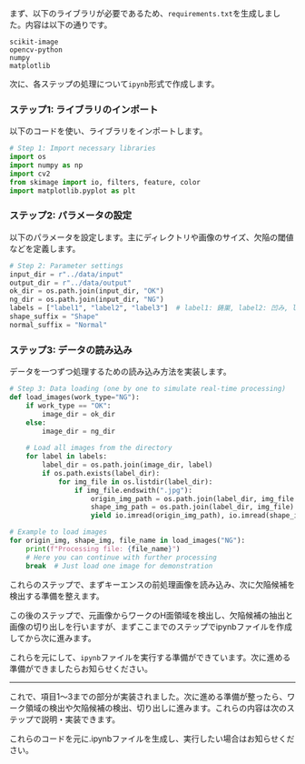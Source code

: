 まず、以下のライブラリが必要であるため、`requirements.txt`を生成しました。内容は以下の通りです。

```
scikit-image
opencv-python
numpy
matplotlib
```

次に、各ステップの処理について`ipynb`形式で作成します。

### ステップ1: ライブラリのインポート
以下のコードを使い、ライブラリをインポートします。

```python
# Step 1: Import necessary libraries
import os
import numpy as np
import cv2
from skimage import io, filters, feature, color
import matplotlib.pyplot as plt
```

### ステップ2: パラメータの設定
以下のパラメータを設定します。主にディレクトリや画像のサイズ、欠陥の閾値などを定義します。

```python
# Step 2: Parameter settings
input_dir = r"../data/input"
output_dir = r"../data/output"
ok_dir = os.path.join(input_dir, "OK")
ng_dir = os.path.join(input_dir, "NG")
labels = ["label1", "label2", "label3"]  # label1: 鋳巣, label2: 凹み, label3: 亀裂
shape_suffix = "Shape"
normal_suffix = "Normal"
```

### ステップ3: データの読み込み
データを一つずつ処理するための読み込み方法を実装します。

```python
# Step 3: Data loading (one by one to simulate real-time processing)
def load_images(work_type="NG"):
    if work_type == "OK":
        image_dir = ok_dir
    else:
        image_dir = ng_dir
    
    # Load all images from the directory
    for label in labels:
        label_dir = os.path.join(image_dir, label)
        if os.path.exists(label_dir):
            for img_file in os.listdir(label_dir):
                if img_file.endswith(".jpg"):
                    origin_img_path = os.path.join(label_dir, img_file.replace(shape_suffix, normal_suffix))
                    shape_img_path = os.path.join(label_dir, img_file)
                    yield io.imread(origin_img_path), io.imread(shape_img_path), img_file

# Example to load images
for origin_img, shape_img, file_name in load_images("NG"):
    print(f"Processing file: {file_name}")
    # Here you can continue with further processing
    break  # Just load one image for demonstration
```

これらのステップで、まずキーエンスの前処理画像を読み込み、次に欠陥候補を検出する準備を整えます。

この後のステップで、元画像からワークのH面領域を検出し、欠陥候補の抽出と画像の切り出しを行いますが、まずここまでのステップでipynbファイルを作成してから次に進みます。

これらを元にして、`ipynb`ファイルを実行する準備ができています。次に進める準備ができましたらお知らせください。

---

これで、項目1～3までの部分が実装されました。次に進める準備が整ったら、ワーク領域の検出や欠陥候補の検出、切り出しに進みます。これらの内容は次のステップで説明・実装できます。

これらのコードを元に.ipynbファイルを生成し、実行したい場合はお知らせください。
